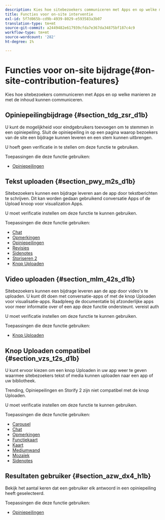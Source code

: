 ```yaml
---
description: Kies hoe sitebezoekers communiceren met Apps en op welke manieren ze met de inhoud kunnen communiceren.
title: Functies voor on-site interventie
exl-id: 5f7d065b-cd9b-4939-8029-e593583a3b07
translation-type: tm+mt
source-git-commit: a2449482e617939cfda7e367da34875bf187c4c9
workflow-type: tm+mt
source-wordcount: '282'
ht-degree: 1%

---
```


# Functies voor on-site bijdrage{#on-site-contribution-features}

Kies hoe sitebezoekers communiceren met Apps en op welke manieren ze met de inhoud kunnen communiceren.

## Opiniepeilingbijdrage {#section_tdg_zsr_d1b}

U kunt de mogelijkheid voor eindgebruikers toevoegen om te stemmen in een opiniepeiling. Sluit de opiniepeiling in op een pagina waarop bezoekers van de site een bijdrage kunnen leveren en een stem kunnen uitbrengen.

U hoeft geen verificatie in te stellen om deze functie te gebruiken.

Toepassingen die deze functie gebruiken:

* [Opiniepeilingen](../c-about-apps/c-polls-app/c-polls-app.md#c_polls_app)

## Tekst uploaden {#section_pwy_m2s_d1b}

Sitebezoekers kunnen een bijdrage leveren aan de app door tekstberichten te schrijven. Dit kan worden gedaan gebruikend conversatie Apps of de Upload knoop voor visualization Apps.

U moet verificatie instellen om deze functie te kunnen gebruiken.

Toepassingen die deze functie gebruiken:

* [Chat](../c-about-apps/c-chat-app/c-chat-app.md#c_chat_app)
* [Opmerkingen](/help/using/c-about-apps/c-comments/c-comments.md)
* [Opiniepeilingen](../c-about-apps/c-polls-app/c-polls-app.md#c_polls_app)
* [Revisies](../c-about-apps/c-reviews-app/c-reviews-app.md#c_reviews_app)
* [Sidenotes](../c-about-apps/c-sidenotes-app/c-sidenotes-app.md#c_sidenotes_app)
* [Storiseren 2](../c-about-apps/c-storify2/c-storify2.md#c_storify2)
* [Knop Uploaden](../c-about-apps/c-upload-button-app/c-upload-button-app.md#c_upload_button_app)

## Video uploaden {#section_mlm_42s_d1b}

Sitebezoekers kunnen een bijdrage leveren aan de app door video&#39;s te uploaden. U kunt dit doen met conversatie-apps of met de knop Uploaden voor visualisatie-apps. Raadpleeg de documentatie bij afzonderlijke apps voor meer informatie over of een app deze functie ondersteunt. vereist auth

U moet verificatie instellen om deze functie te kunnen gebruiken.

Toepassingen die deze functie gebruiken:

* [Knop Uploaden](../c-about-apps/c-upload-button-app/c-upload-button-app.md#c_upload_button_app)

## Knop Uploaden compatibel {#section_vzs_t2s_d1b}

U kunt ervoor kiezen om een knop Uploaden in uw app weer te geven waarmee sitebezoekers tekst of media kunnen uploaden naar een app of uw bibliotheek.

Trending, Opiniepeilingen en Storify 2 zijn niet compatibel met de knop Uploaden.

U moet verificatie instellen om deze functie te kunnen gebruiken.

Toepassingen die deze functie gebruiken:

* [Carousel](../c-about-apps/c-carousel-app/c-carousel-app.md#c_carousel_app)
* [Chat](../c-about-apps/c-chat-app/c-chat-app.md#c_chat_app)
* [Opmerkingen](/help/using/c-about-apps/c-comments/c-comments.md)
* [Functiekaart](../c-about-apps/c-feature-card-app/c-feature-card-app.md#c_feature_card_app)
* [Kaart](../c-about-apps/c-map-app/c-map-app.md#c_map_app)
* [Mediumwand](../c-about-apps/c-media-wall-app/c-media-wall-app.md#c_media_wall_app)
* [Mozaïek](../c-about-apps/c-mosaic-app/c-mosaic-app.md#c_mosaic_app)
* [Sidenotes](../c-about-apps/c-sidenotes-app/c-sidenotes-app.md#c_sidenotes_app)

## Resultaten gebruiker {#section_azw_dx4_h1b}

Bekijk het aantal keren dat een gebruiker elk antwoord in een opiniepeiling heeft geselecteerd.

Toepassingen die deze functie gebruiken:

* [Opiniepeilingen](../c-about-apps/c-polls-app/c-polls-app.md#c_polls_app)
